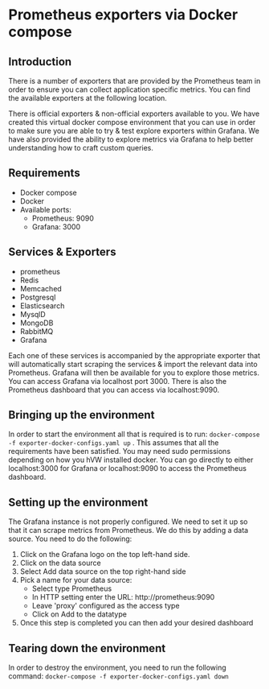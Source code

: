 # Prometheus exporters via Docker compose

## Introduction

There is a number of exporters that are provided by the Prometheus team in order to ensure you can collect application specific metrics. You can find the available exporters at the following location.

There is official exporters & non-official exporters available to you. We have created this virtual docker compose environment that you can use in order to make sure you are able to try & test explore exporters within Grafana. We have also provided the ability to explore metrics via Grafana to help better understanding how to craft custom queries.

## Requirements

 * Docker compose 
 * Docker 
 * Available ports:
    * Prometheus: 9090
    * Grafana: 3000

## Services & Exporters

 * prometheus
 * Redis
 * Memcached
 * Postgresql
 * Elasticsearch
 * MysqlD
 * MongoDB
 * RabbitMQ
 * Grafana

Each one of these services is accompanied by the appropriate exporter that will automatically start scraping the services & import the relevant data into Prometheus. Grafana will then be available for you to explore those metrics. You can access Grafana via localhost port 3000. There is also the Prometheus dashboard that you can access via localhost:9090. 

## Bringing up the environment

In order to start the environment all that is required is to run:    ``` docker-compose -f exporter-docker-configs.yaml up ``` .
This assumes that all the requirements have been satisfied. You may need sudo permissions depending on how you hVW installed docker. You can go directly to either localhost:3000 for Grafana or localhost:9090 to access the Prometheus dashboard.

## Setting up the environment

The Grafana instance is not properly configured. We need to set it up so that it can scrape metrics from Prometheus. We do this by adding a data source. You need to do the following:
1. Click on the Grafana logo on the top left-hand side. 
2. Click on the data source 
3. Select Add data source on the top right-hand side
4. Pick a name for your data source:
    * Select type Prometheus
    * In HTTP setting enter the URL: http://prometheus:9090
    * Leave 'proxy' configured as the access type
    * Click on Add to the datatype
5. Once this step is completed you can then add your desired dashboard

## Tearing down the environment

In order to destroy the environment, you need to run the following command: ``` docker-compose -f exporter-docker-configs.yaml down ```  